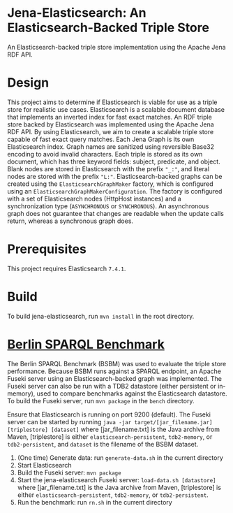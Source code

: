 # Jena-Elasticsearch: An Elasticsearch-Backed Triple Store

An Elasticsearch-backed triple store implementation using the Apache Jena RDF API.

# Design
This project aims to determine if Elasticsearch is viable for use as a triple store for realistic use cases. Elasticsearch is a scalable document database that implements an inverted index for fast exact matches. An RDF triple store backed by Elasticsearch was implemented using the Apache Jena RDF API. By using Elasticsearch, we aim to create a scalable triple store capable of fast exact query matches.
Each Jena Graph is its own Elasticsearch index. Graph names are sanitized using reversible Base32 encoding to avoid invalid characters.
Each triple is stored as its own document, which has three keyword fields: subject, predicate, and object. Blank nodes are stored in Elasticsearch with the prefix `"_:"`, and literal nodes are stored with the prefix `"L:"`.
Elasticsearch-backed graphs can be created using the `ElasticsearchGraphMaker` factory, which is configured using an `ElasticsearchGraphMakerConfiguration`. The factory is configured with a set of Elasticsearch nodes (HttpHost instances) and a synchronization type (`ASYNCHRONOUS` or `SYNCHRONOUS`). An asynchronous graph does not guarantee that changes are readable when the update calls return, whereas a synchronous graph does.

# Prerequisites
This project requires Elasticsearch `7.4.1`.

# Build
To build jena-elasticsearch, run `mvn install` in the root directory.

# [Berlin SPARQL Benchmark](http://wifo5-03.informatik.uni-mannheim.de/bizer/berlinsparqlbenchmark/)

The Berlin SPARQL Benchmark (BSBM) was used to evaluate the triple store performance. Because BSBM runs against a SPARQL endpoint, an Apache Fuseki server using an Elasticsearch-backed graph was implemented. The Fuseki server can also be run with a TDB2 datastore (either persistent or in-memory), used to compare benchmarks against the Elasticsearch datastore.
To build the Fuseki server, run `mvn package` in the `bench` directory.

Ensure that Elasticsearch is running on port 9200 (default). The Fuseki server can be started by running
```java -jar target/[jar_filename.jar] [triplestore] [dataset]```
where [jar_filename.txt] is the Java archive from Maven, [triplestore] is either `elasticsearch-persistent`, `tdb2-memory`, or `tdb2-persistent`, and `dataset` is the filename of the BSBM dataset.

1. (One time) Generate data: run `generate-data.sh` in the current directory
1. Start Elasticsearch
1. Build the Fuseki server: `mvn package`
1. Start the jena-elasticsearch Fuseki server: `load-data.sh [datastore]`
where [jar_filename.txt] is the Java archive from Maven, [triplestore] is either `elasticsearch-persistent`, `tdb2-memory`, or `tdb2-persistent`.
1. Run the benchmark: run `rn.sh` in the current directory

